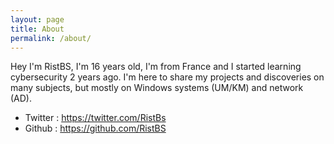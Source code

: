 ```yaml
---
layout: page
title: About
permalink: /about/
---
```


Hey I'm RistBS, I'm 16 years old, I'm from France and I started learning cybersecurity 2 years ago. I'm here to share my projects and discoveries on many subjects, but mostly on Windows systems (UM/KM) and network (AD).

- Twitter : https://twitter.com/RistBs
- Github : https://github.com/RistBS
